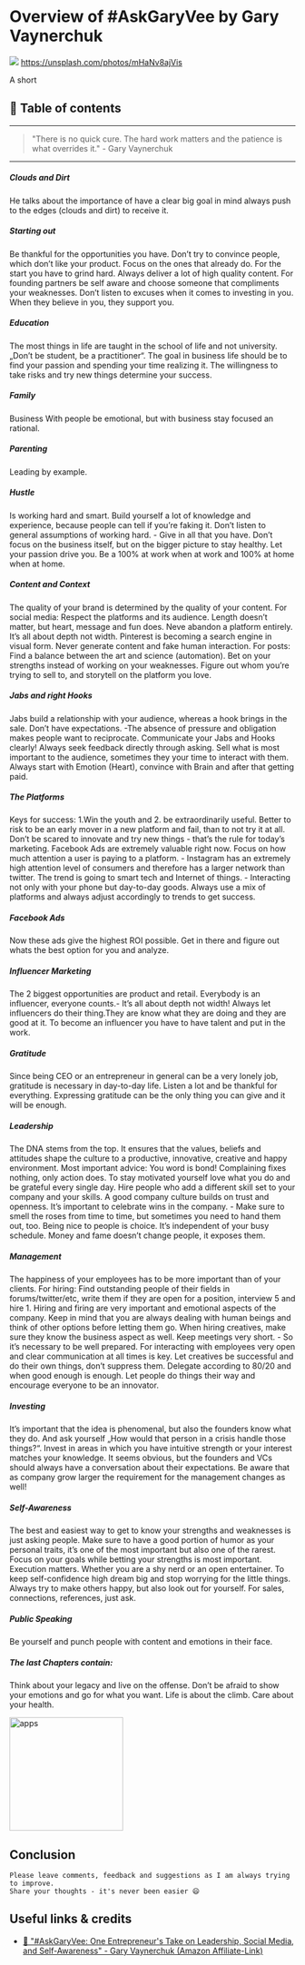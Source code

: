 # Overview of #AskGaryVee by Gary Vaynerchuk

[<img src="https://images.unsplash.com/photo-1470160710819-b3bd5ec85c66?dpr=2&auto=format&fit=crop&w=767&h=511&q=80&cs=tinysrgb&crop=">](https://unsplash.com/photos/mHaNv8ajVis) https://unsplash.com/photos/mHaNv8ajVis


A short


## 📄 Table of contents



---

>"There is no quick cure. The hard work matters and the patience is what overrides it." - Gary Vaynerchuk

---

##### Clouds and Dirt

He talks about the importance of have a clear big goal in mind always push to the edges (clouds and dirt) to receive it.

##### Starting out

Be thankful for the opportunities you have. Don’t try to convince people, which don’t like your product. Focus on the ones that already do. For the start you have to grind hard. Always deliver a lot of high quality content. For founding partners be self aware and choose someone that compliments your weaknesses. Don’t listen to excuses when it comes to investing in you. When they believe in you, they support you.

##### Education

The most things in life are taught in the school of life and not university. „Don’t be student, be a practitioner“. The goal in business life should be to find your passion and spending your time realizing it. The willingness to take risks and try new things determine your success.

##### Family

Business With people be emotional, but with business stay focused an rational.

##### Parenting

Leading by example.

##### Hustle

Is working hard and smart. Build yourself a lot of knowledge and experience, because people can tell if you’re faking it. Don’t listen to general assumptions of working hard. - Give in all that you have. Don’t focus on the business itself, but on the bigger picture to stay healthy. Let your passion drive you. Be a 100% at work when at work and 100% at home when at home.

##### Content and Context

The quality of your brand is determined by the quality of your content. For social media: Respect the platforms and its audience. Length doesn’t matter, but heart, message and fun does. Neve abandon a platform entirely. It’s all about depth not width. Pinterest is becoming a search engine in visual form. Never generate content and fake human interaction. For posts: Find a balance between the art and science (automation). Bet on your strengths instead of working on your weaknesses. Figure out whom you’re trying to sell to, and storytell on the platform you love.

##### Jabs and right Hooks

Jabs build a relationship with your audience, whereas a hook brings in the sale. Don’t have expectations. -The absence of pressure and obligation makes people want to reciprocate. Communicate your Jabs and Hooks clearly! Always seek feedback directly through asking. Sell what is most important to the audience, sometimes they your time to interact with them. Always start with Emotion (Heart), convince with Brain and after that getting paid.

##### The Platforms

Keys for success: 1.Win the youth and 2. be extraordinarily useful. Better to risk to be an early mover in a new platform and fail, than to not try it at all. Don’t be scared to innovate and try new things - that’s the rule for today’s marketing. Facebook Ads are extremely valuable right now. Focus on how much attention a user is paying to a platform. - Instagram has an extremely high attention level of consumers and therefore has a larger network than twitter. The trend is going to smart tech and Internet of things. - Interacting not only with your phone but day-to-day goods. Always use a mix of platforms and always adjust accordingly to trends to get success.

##### Facebook Ads

Now these ads give the highest ROI possible. Get in there and figure out whats the best option for you and analyze.

##### Influencer Marketing

The 2 biggest opportunities are product and retail. Everybody is an influencer, everyone counts.- It’s all about depth not width! Always let influencers do their thing.They are know what they are doing and they are good at it. To become an influencer you have to have talent and put in the work.

##### Gratitude

Since being CEO or an entrepreneur in general can be a very lonely job, gratitude is necessary in day-to-day life. Listen a lot and be thankful for everything. Expressing gratitude can be the only thing you can give and it will be enough.

##### Leadership

The DNA stems from the top. It ensures that the values, beliefs and attitudes shape the culture to a productive, innovative, creative and happy environment. Most important advice: You word is bond! Complaining fixes nothing, only action does. To stay motivated yourself love what you do and be grateful every single day. Hire people who add a different skill set to your company and your skills. A good company culture builds on trust and openness. It’s important to celebrate wins in the company. - Make sure to smell the roses from time to time, but sometimes you need to hand them out, too. Being nice to people is choice. It’s independent of your busy schedule. Money and fame doesn’t change people, it exposes them.

##### Management

The happiness of your employees has to be more important than of your clients. For hiring: Find outstanding people of their fields in forums/twitter/etc, write them if they are open for a position, interview 5 and hire 1. Hiring and firing are very important and emotional aspects of the company. Keep in mind that you are always dealing with human beings and think of other options before letting them go. When hiring creatives, make sure they know the business aspect as well. Keep meetings very short. - So it’s necessary to be well prepared. For interacting with employees very open and clear communication at all times is key. Let creatives be successful and do their own things, don’t suppress them. Delegate according to 80/20 and when good enough is enough. Let people do things their way and encourage everyone to be an innovator.

##### Investing

It’s important that the idea is phenomenal, but also the founders know what they do. And ask yourself „How would that person in a crisis handle those things?“. Invest in areas in which you have intuitive strength or your interest matches your knowledge. It seems obvious, but the founders and VCs should always have a conversation about their expectations. Be aware that  as company grow larger the requirement for the management changes as well!

##### Self-Awareness

The best and easiest way to get to know your strengths and weaknesses is just asking people. Make sure to have a good portion of humor as your personal traits, it’s one of the most important but also one of the rarest. Focus on your goals while betting your strengths is most important. Execution matters. Whether you are a shy nerd or an open entertainer. To keep self-confidence high dream big and stop worrying for the little things. Always try to make others happy, but also look out for yourself. For sales, connections, references, just ask.

##### Public Speaking

Be yourself and punch people with content and emotions in their face.

##### The last Chapters contain:

Think about your legacy and live on the offense. Don’t be afraid to show your emotions and go for what you want. Life is about the climb. Care about your health.


[<img src="https://images-na.ssl-images-amazon.com/images/I/5116VhH3Z3L._SX322_BO1,204,203,200_.jpg" alt="apps" height="200"/>](https://www.amazon.de/gp/product/0062273124/ref=as_li_tl?ie=UTF8&camp=1638&creative=6742&creativeASIN=0062273124&linkCode=as2&tag=ddcr-21)


## Conclusion



```
Please leave comments, feedback and suggestions as I am always trying to improve.
Share your thoughts - it's never been easier 😄
```

## Useful links & credits

- [📖 "#AskGaryVee: One Entrepreneur's Take on Leadership, Social Media, and Self-Awareness" - Gary Vaynerchuk (Amazon Affiliate-Link)](https://www.amazon.de/gp/product/0062273124/ref=as_li_tl?ie=UTF8&camp=1638&creative=6742&creativeASIN=0062273124&linkCode=as2&tag=ddcr-21)

<!-- Written by Daniel Deutsch (deudan1010@gmail.com) -->
